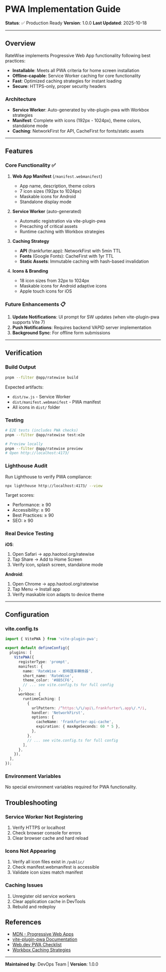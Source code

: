 # PWA Implementation Guide

**Status**: ✅ Production Ready
**Version**: 1.0.0
**Last Updated**: 2025-10-18

---

## Overview

RateWise implements Progressive Web App functionality following best practices:

- **Installable**: Meets all PWA criteria for home screen installation
- **Offline-capable**: Service Worker caching for core functionality
- **Fast**: Optimized caching strategies for instant loading
- **Secure**: HTTPS-only, proper security headers

### Architecture

- **Service Worker**: Auto-generated by vite-plugin-pwa with Workbox strategies
- **Manifest**: Complete with icons (192px - 1024px), theme colors, standalone mode
- **Caching**: NetworkFirst for API, CacheFirst for fonts/static assets

---

## Features

### Core Functionality ✅

1. **Web App Manifest** (`/manifest.webmanifest`)
   - App name, description, theme colors
   - 7 icon sizes (192px to 1024px)
   - Maskable icons for Android
   - Standalone display mode

2. **Service Worker** (auto-generated)
   - Automatic registration via vite-plugin-pwa
   - Precaching of critical assets
   - Runtime caching with Workbox strategies

3. **Caching Strategy**
   - **API** (frankfurter.app): NetworkFirst with 5min TTL
   - **Fonts** (Google Fonts): CacheFirst with 1yr TTL
   - **Static Assets**: Immutable caching with hash-based invalidation

4. **Icons & Branding**
   - 18 icon sizes from 32px to 1024px
   - Maskable icons for Android adaptive icons
   - Apple touch icons for iOS

### Future Enhancements 📋

1. **Update Notifications**: UI prompt for SW updates (when vite-plugin-pwa supports Vite 7)
2. **Push Notifications**: Requires backend VAPID server implementation
3. **Background Sync**: For offline form submissions

---

## Verification

### Build Output

```bash
pnpm --filter @app/ratewise build
```

Expected artifacts:

- `dist/sw.js` - Service Worker
- `dist/manifest.webmanifest` - PWA manifest
- All icons in `dist/` folder

### Testing

```bash
# E2E tests (includes PWA checks)
pnpm --filter @app/ratewise test:e2e

# Preview locally
pnpm --filter @app/ratewise preview
# Open http://localhost:4173/
```

### Lighthouse Audit

Run Lighthouse to verify PWA compliance:

```bash
npx lighthouse http://localhost:4173/ --view
```

Target scores:

- Performance: ≥ 90
- Accessibility: ≥ 90
- Best Practices: ≥ 90
- SEO: ≥ 90

### Real Device Testing

**iOS**:

1. Open Safari → app.haotool.org/ratewise
2. Tap Share → Add to Home Screen
3. Verify icon, splash screen, standalone mode

**Android**:

1. Open Chrome → app.haotool.org/ratewise
2. Tap Menu → Install app
3. Verify maskable icon adapts to device theme

---

## Configuration

### vite.config.ts

```typescript
import { VitePWA } from 'vite-plugin-pwa';

export default defineConfig({
  plugins: [
    VitePWA({
      registerType: 'prompt',
      manifest: {
        name: 'RateWise - 即時匯率轉換器',
        short_name: 'RateWise',
        theme_color: '#8B5CF6',
        // ... see vite.config.ts for full config
      },
      workbox: {
        runtimeCaching: [
          {
            urlPattern: /^https:\/\/api\.frankfurter\.app\/.*/i,
            handler: 'NetworkFirst',
            options: {
              cacheName: 'frankfurter-api-cache',
              expiration: { maxAgeSeconds: 60 * 5 },
            },
          },
          // ... see vite.config.ts for full config
        ],
      },
    }),
  ],
});
```

### Environment Variables

No special environment variables required for PWA functionality.

## Troubleshooting

### Service Worker Not Registering

1. Verify HTTPS or localhost
2. Check browser console for errors
3. Clear browser cache and hard reload

### Icons Not Appearing

1. Verify all icon files exist in `/public/`
2. Check manifest.webmanifest is accessible
3. Validate icon sizes match manifest

### Caching Issues

1. Unregister old service workers
2. Clear application cache in DevTools
3. Rebuild and redeploy

## References

- [MDN - Progressive Web Apps](https://developer.mozilla.org/en-US/docs/Web/Progressive_web_apps)
- [vite-plugin-pwa Documentation](https://vite-pwa-org.netlify.app/)
- [Web.dev PWA Checklist](https://web.dev/pwa-checklist/)
- [Workbox Caching Strategies](https://developer.chrome.com/docs/workbox/caching-strategies-overview/)

---

**Maintained by**: DevOps Team | **Version**: 1.0.0
